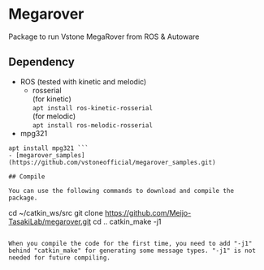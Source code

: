 # Megarover

Package to run Vstone MegaRover from ROS & Autoware

## Dependency

- ROS (tested with kinetic and melodic)
	* rosserial  
(for kinetic)  
``` apt install ros-kinetic-rosserial ```  
(for melodic)  
``` apt install ros-melodic-rosserial ```  
- mpg321  
``` apt update
apt install mpg321 ```  
- [megarover_samples](https://github.com/vstoneofficial/megarover_samples.git)

## Compile

You can use the following commands to download and compile the package.

```
cd ~/catkin_ws/src
git clone https://github.com/Meijo-TasakiLab/megarover.git
cd ..
catkin_make -j1
```

When you compile the code for the first time, you need to add "-j1" behind "catkin_make" for generating some message types. "-j1" is not needed for future compiling.
